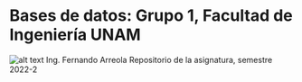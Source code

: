 # Bases de datos: Grupo 1, Facultad de Ingeniería UNAM
![alt text](https://github.com/FernandoArreolaF/Bases1UNAM/tree/master/img/fi.png)
Ing. Fernando Arreola
Repositorio de la asignatura, semestre 2022-2
